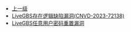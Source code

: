 * [上一级](docs/wy876_poc/)
* [LiveGBS存在逻辑缺陷漏洞(CNVD-2023-72138)](docs/wy876_poc/LiveGBS/LiveGBS%E5%AD%98%E5%9C%A8%E9%80%BB%E8%BE%91%E7%BC%BA%E9%99%B7%E6%BC%8F%E6%B4%9E%28CNVD-2023-72138%29.md)
* [LiveGBS任意用户密码重置漏洞](docs/wy876_poc/LiveGBS/LiveGBS%E4%BB%BB%E6%84%8F%E7%94%A8%E6%88%B7%E5%AF%86%E7%A0%81%E9%87%8D%E7%BD%AE%E6%BC%8F%E6%B4%9E.md)
